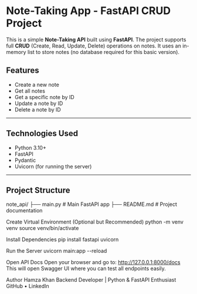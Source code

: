 #  Note-Taking App - FastAPI CRUD Project

This is a simple **Note-Taking API** built using **FastAPI**. The project supports full **CRUD** (Create, Read, Update, Delete) operations on notes. It uses an in-memory list to store notes (no database required for this basic version).

##  Features

- Create a new note  
- Get all notes  
- Get a specific note by ID  
- Update a note by ID  
- Delete a note by ID  

---

##  Technologies Used

- Python 3.10+
- FastAPI
- Pydantic
- Uvicorn (for running the server)

---

## Project Structure
note_api/
├── main.py # Main FastAPI app
├── README.md # Project documentation


Create Virtual Environment (Optional but Recommended)
python -m venv venv
source venv/bin/activate 

Install Dependencies
pip install fastapi uvicorn

 Run the Server
uvicorn main:app --reload


 Open API Docs
Open your browser and go to:
http://127.0.0.1:8000/docs
This will open Swagger UI where you can test all endpoints easily.

 Author
Hamza Khan
Backend Developer | Python & FastAPI Enthusiast
GitHub • LinkedIn

